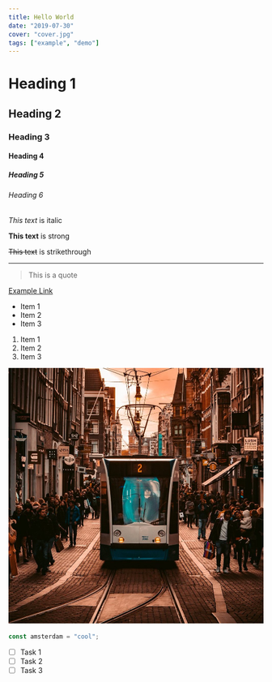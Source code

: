 ```yaml
---
title: Hello World
date: "2019-07-30"
cover: "cover.jpg"
tags: ["example", "demo"]
---
```


<!-- Headings -->
# Heading 1
## Heading 2
### Heading 3
#### Heading 4
##### Heading 5
###### Heading 6

<!-- Italics -->
*This text* is italic

<!-- Strong -->
**This text** is strong


<!-- Strikethrough -->
~~This text~~ is strikethrough

<!-- Horizontal Rule -->

---

<!-- Blockquote -->
> This is a quote

<!-- Links -->
[Example Link](https://www.google.com)

<!-- UL -->
* Item 1
* Item 2
* Item 3

<!-- OL -->
1. Item 1
1. Item 2
1. Item 3

<!-- Images -->
![test-image](cover.jpg)

<!-- Code -->

```javascript
const amsterdam = "cool";
```

<!-- Task List -->
* [ ] Task 1
* [ ] Task 2
* [ ] Task 3
